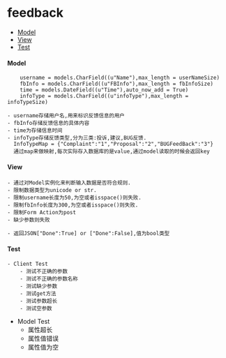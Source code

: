 feedback
=============
- [Model](#Model)
- [View](#View)
- [Test](#Test)

#### Model
```
    username = models.CharField((u"Name"),max_length = userNameSize)
    fbInfo = models.CharField((u"FBInfo"),max_length = fbInfoSize)
    time = models.DateField((u"Time"),auto_now_add = True)
    infoType = models.CharField((u"infoType"),max_length = infoTypeSize)
```
    - username存储用户名,用来标识反馈信息的用户
    - fbInfo存储反馈信息的具体内容
    - time为存储信息时间
    - infoType存储反馈类型,分为三类:投诉,建议,BUG反馈.  
      InfoTypeMap = {"Complaint":"1","Proposal":"2","BUGFeedBack":"3"}
      通过map来做映射,每次实际存入数据库的是value,通过model读取的时候会返回key

#### View
    - 通过对Model实例化来判断输入数据是否符合规则.  
    - 限制数据类型为unicode or str.
    - 限制username长度为50,为空或者isspace()则失败.  
    - 限制fbInfo长度为300,为空或者isspace()则失败.  
    - 限制Form Action为post  
    - 缺少参数则失败

    - 返回JSON["Done":True] or ["Done":False],值为bool类型

#### Test
    - Client Test
        - 测试不正确的参数
        - 测试不正确的参数名称
        - 测试缺少参数
        - 测试get方法
        - 测试参数超长
        - 测试空参数
   - Model Test
        - 属性超长
        - 属性值错误
        - 属性值为空
